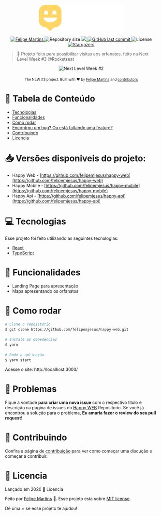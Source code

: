 <p align="center">
   <img src="./src/images/logo.svg" alt="Happy" width="280"/>
</p>

<p align="center">	
   <a href="https://www.linkedin.com/in/felipemjesus/">
      <img alt="Felipe Martins" src="https://img.shields.io/badge/-FelipeMartins-29B6D1?style=flat&logo=Linkedin&logoColor=white" />
   </a>

  <img alt="Repository size" src="https://img.shields.io/github/repo-size/felipemjesus/happy-web?color=29B6D1">

  <a aria-label="Completed" href="https://nextlevelweek.com/episodios/omnistack/edicao/2">
    <img src="https://img.shields.io/badge/happy-NLW 3.0-29B6D1?logo=data:image/png;base64,iVBORw0KGgoAAAANSUhEUgAAABAAAAAQCAMAAAAoLQ9TAAAALVBMVEVHcExxWsF0XMJzXMJxWcFsUsD///9jRrzY0u6Xh9Gsn9n39fyMecy0qd2bjNJWBT0WAAAABHRSTlMA2Do606wF2QAAAGlJREFUGJVdj1cWwCAIBLEsRU3uf9xobDH8+GZwUYi8i6ucJwrxKE+7D0G9Q4vlYqtmCSjndr4CgCgzlyFgfKfKCVO0LrPKjmiqMxGXkJwNnXskqWG+1oSM+BSwD8f29YLNjvx/OQrn+g99oQSoNmt3PgAAAABJRU5ErkJggg=="></img>
  </a>
  
  <a href="https://github.com/felipemjesus/happy-web/commits/master">
    <img alt="GitHub last commit" src="https://img.shields.io/github/last-commit/felipemjesus/happy-web?color=29B6D1">
  </a>

  <img alt="License" src="https://img.shields.io/badge/license-MIT-29B6D1">

  <a href="https://github.com/felipemjesus/happy-web/stargazers">
    <img alt="Stargazers" src="https://img.shields.io/github/stars/felipemjesus/happy-web?color=29B6D1&logo=github">
  </a>
</p>

> :rocket: Projeto feito para possibilitar visitas aos orfanatos, feito na Next Level Week #3 @Rocketseat

<div align="center">
  <p>
  <img src="./.github/nlw2.svg" alt="Next Level Week #2" width="100"/>
  </p>
  <sub>The NLW #3 project. Built with ❤︎ by
    <a href="https://github.com/felipemjesus">Felipe Martins</a> and
    <a href="https://github.com/felipemjesus/happy-web/graphs/contributors">
      contributors
    </a>
  </sub>
</div>

# :pushpin: Tabela de Conteúdo

* [Tecnologias](#computer-tecnologias)
* [Funcionalidades](#rocket-funcionalidades)
* [Como rodar](#construction_worker-como-rodar)
* [Encontrou um bug? Ou está faltando uma feature?](#bug-problemas)
* [Contribuindo](#tada-contribuindo)
* [Licencia](#closed_book-licencia)

# 📥 Versões disponiveis do projeto:

- Happy Web - [https://github.com/felipemjesus/happy-web](https://github.com/felipemjesus/happy-web)
- Happy Mobile - [https://github.com/felipemjesus/happy-mobile](https://github.com/felipemjesus/happy-mobile)
- Happy Api - [https://github.com/felipemjesus/happy-api](https://github.com/felipemjesus/happy-api)

# :computer: Tecnologias
Esse projeto foi feito utilizando as seguintes tecnologias:
<ul>
  <li><a href="https://reactjs.org/">React</a></li>
  <li><a href="https://www.typescriptlang.org/">TypeScript</a></li>
</ul>

# :rocket: Funcionalidades

* Landing Page para apresentação
* Mapa apresentando os orfanatos

# :construction_worker: Como rodar
```bash
# Clone o repositorio
$ git clone https://github.com/felipemjesus/happy-web.git

# Instale as depedencias
$ yarn

# Rode a aplicação
$ yarn start
```
Acesse o site: http://localhost:3000/

# :bug: Problemas

Fique a vontade **para criar uma nova issue** com o respectivo titulo e descrição na página de issues do [Happy WEB](https://github.com/felipemjesus/happy-web/issues) Repositorio. Se você já encontrou a solução para o problema, **Eu amaria fazer o review do seu pull request**!

# :tada: Contribuindo

Confira a página de [contribuição](https://github.com/felipemjesus/happy-web/blob/master/CONTRIBUTING.md) para ver como começar uma discução e começar a contribuir.

# :closed_book: Licencia

Lançado em 2020 :closed_book: Licencia

Feito por [Felipe Martins](https://github.com/felipemjesus) 🚀.
Esse projeto esta sobre [MIT license](https://github.com/felipemjesus/happy-web/master/LICENSE).


Dê uma ⭐️ se esse projeto te ajudou!
